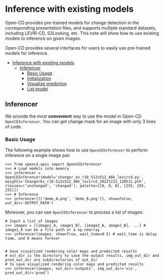# Inference with existing models

Open-CD provides pre-trained models for change detection in the corresponding presentation files, and supports multiple standard datasets, including LEVIR-CD, S2Looking, etc.
This note will show how to use existing models to inference on given images.

Open-CD provides several interfaces for users to easily use pre-trained models for inference.

- [Inference with existing models](#inference-with-existing-models)
  - [Inferencer](#inferencer)
    - [Basic Usage](#basic-usage)
    - [Initialization](#initialization)
    - [Visualize prediction](#visualize-prediction)
    - [List model](#list-model)

## Inferencer

We provide the most **convenient** way to use the model in Open-CD `OpenCDInferencer`. You can get change mask for an image with only 3 lines of code.

### Basic Usage

The following example shows how to use `OpenCDInferencer` to perform inference on a single image pair.

```
>>> from opencd.apis import OpenCDInferencer
>>> # Load models into memory
>>> inferencer = OpenCDInferencer(model='changer_ex_r18_512x512_40k_levircd.py', weights='ChangerEx_r18-512x512_40k_levircd_20221223_120511.pth', classes=('unchanged', 'changed'), palette=[[0, 0, 0], [255, 255, 255]])
>>> # Inference
>>> inferencer([['demo_A.png', 'demo_B.png']], show=False, out_dir='OUTPUT_PATH')
```

Moreover, you can use `OpenCDInferencer` to process a list of images:

```
# Input a list of images
>>> images = [[image1_A, image1_B], [image2_A, image2_B], ...] # image1_A can be a file path or a np.ndarray
>>> inferencer(images, show=True, wait_time=0.5) # wait_time is delay time, and 0 means forever


# Save visualized rendering color maps and predicted results
# out_dir is the directory to save the output results, img_out_dir and pred_out_dir are subdirectories of out_dir
# to save visualized rendering color maps and predicted results
>>> inferencer(images, out_dir='outputs', img_out_dir='vis', pred_out_dir='pred')
```

